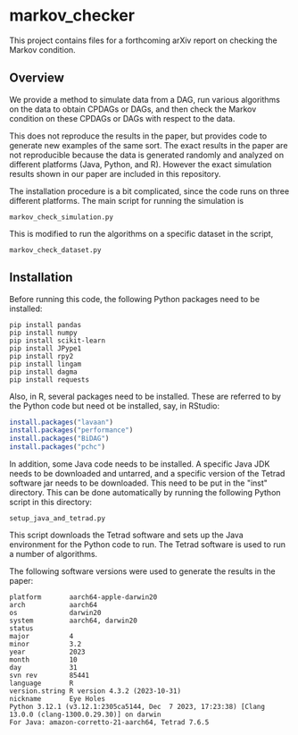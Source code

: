 # markov_checker

This project contains files for a forthcoming arXiv report on checking the Markov condition.

## Overview

We provide a method to simulate data from a DAG, run various algorithms on the data to obtain CPDAGs or DAGs, and then check the Markov condition on these CPDAGs or DAGs with respect to the data.

This does not reproduce the results in the paper, but provides code to generate new examples of the same sort. The exact results in the paper are not reproducible because the data is generated randomly and analyzed on different platforms (Java, Python, and R). However the exact simulation results shown in our paper are included in this repository.

The installation procedure is a bit complicated, since the code runs on three different platforms. The main script for running the simulation is 

```
markov_check_simulation.py
```

This is modified to run the algorithms on a specific dataset in the script, 

```
markov_check_dataset.py
```

## Installation

Before running this code, the following Python packages need to be installed:

```
pip install pandas
pip install numpy
pip install scikit-learn
pip install JPype1
pip install rpy2
pip install lingam
pip install dagma
pip install requests
```

Also, in R, several packages need to be installed. These are referred to by the Python code but need ot be installed, say, in RStudio:

```R
install.packages("lavaan")
install.packages("performance")
install.packages("BiDAG")
install.packages("pchc")
```

In addition, some Java code needs to be installed. A specific Java JDK needs to be downloaded and untarred, and a specific version of the Tetrad software jar needs to be downloaded. This need to be put in the "inst" directory. This can be done automatically by running the following Python script in this directory:

```
setup_java_and_tetrad.py
```

This script downloads the Tetrad software and sets up the Java environment for the Python code to run. The Tetrad software is used to run a number of algorithms.

The following software versions were used to generate the results in the paper:

```
platform       aarch64-apple-darwin20      
arch           aarch64                     
os             darwin20                    
system         aarch64, darwin20           
status                                     
major          4                           
minor          3.2                         
year           2023                        
month          10                          
day            31                          
svn rev        85441                       
language       R                           
version.string R version 4.3.2 (2023-10-31)
nickname       Eye Holes  
Python 3.12.1 (v3.12.1:2305ca5144, Dec  7 2023, 17:23:38) [Clang 13.0.0 (clang-1300.0.29.30)] on darwin
For Java: amazon-corretto-21-aarch64, Tetrad 7.6.5
```
